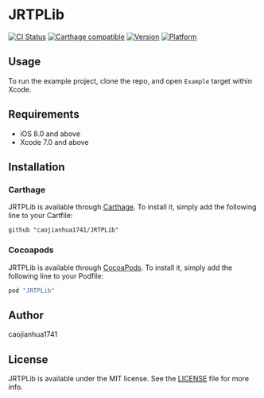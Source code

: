 # JRTPLib

[![CI Status](http://img.shields.io/travis/caojianhua1741/JRTPLib.svg?style=flat)](https://travis-ci.org/caojianhua1741/JRTPLib)
[![Carthage compatible](https://img.shields.io/badge/Carthage-compatible-4BC51D.svg?style=flat)](https://github.com/Carthage/Carthage)
[![Version](https://img.shields.io/cocoapods/v/JRTPLib.svg?style=flat)](http://cocoapods.org/pods/JRTPLib)
[![Platform](https://img.shields.io/cocoapods/p/JRTPLib.svg?style=flat)](http://cocoapods.org/pods/JRTPLib)

## Usage

To run the example project, clone the repo, and open `Example` target within Xcode.

## Requirements

- iOS 8.0 and above
- Xcode 7.0 and above

## Installation

### Carthage

JRTPLib is available through [Carthage](https://github.com/carthage/carthage). To install it, simply add the following line to your Cartfile:

```
github "caojianhua1741/JRTPLib"
```

### Cocoapods

JRTPLib is available through [CocoaPods](http://cocoapods.org). To install
it, simply add the following line to your Podfile:

```ruby
pod "JRTPLib"
```

## Author

caojianhua1741

## License

JRTPLib is available under the MIT license. See the [LICENSE](LICENSE) file for more info.
